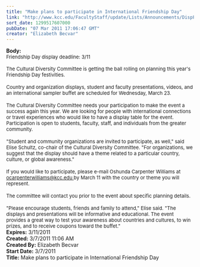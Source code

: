 ```yaml
---
title: "Make plans to participate in International Friendship Day"
link: "http://www.kcc.edu/FacultyStaff/update/Lists/Announcements/DispForm.aspx?ID=154"
sort_date: 1299517607000
pubDate: "07 Mar 2011 17:06:47 GMT"
creator: "Elizabeth Becvar"
---
```


<div><b>Body:</b> <div class=ExternalClass1C22C60B5958432DBF3BF13DDA3265F5><div><font size=2>Friendship Day display deadline: 3/11  <br>     <br> The Cultural Diversity Committee is getting the ball rolling on planning this year's Friendship Day festivities. </font></div>
<div><br><font size=2>Country and organization displays, student and faculty presentations, videos, and an international sampler buffet are scheduled for Wednesday, March 23.</font></div>
<div><br><font size=2>The Cultural Diversity Committee needs your participation to make the event a success again this year. We are looking for people with international connections or travel experiences who would like to have a display table for the event. Participation is open to students, faculty, staff, and individuals from the greater community. </font></div>
<div><br><font size=2>&quot;Student and community organizations are invited to participate, as well,&quot; said Elise Schultz, co-chair of the Cultural Diversity Committee. &quot;For organizations, we suggest that the display should have a theme related to a particular country, culture, or global awareness.&quot;</font></div>
<div><br><font size=2>If you would like to participate, please e-mail Oshunda Carpenter Williams at </font><font size=2><a href="mailto:ocarpenterwilliams@kcc.edu">ocarpenterwilliams@kcc.edu </a></font><font size=2>by March 11 with the country or theme you will represent. </font></div>
<div><br><font size=2>The committee will contact you prior to the event about specific planning details. </font></div>
<div><br><font size=2>&quot;Please encourage students, friends and family to attend,&quot; Elise said. &quot;The displays and presentations will be informative and educational. The event provides a great way to test your awareness about countries and cultures, to win prizes, and to receive coupons toward the buffet.&quot; <br></font></div></div></div>
<div><b>Expires:</b> 3/11/2011</div>
<div><b>Created:</b> 3/7/2011 11:06 AM</div>
<div><b>Created By:</b> Elizabeth Becvar</div>
<div><b>Start Date:</b> 3/7/2011</div>
<div><b>Title:</b> Make plans to participate in International Friendship Day</div>
